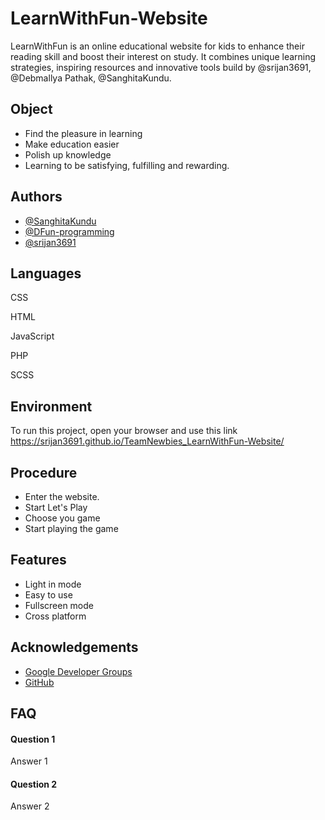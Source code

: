 # LearnWithFun-Website

LearnWithFun is an online educational website for kids to enhance their reading skill and boost their interest on study.
It combines unique learning strategies, inspiring resources and innovative tools build by @srijan3691, @Debmallya Pathak, @SanghitaKundu.


## Object
- Find the pleasure in learning
- Make education easier
- Polish up knowledge
- Learning to be satisfying, fulfilling and rewarding.
## Authors

- [@SanghitaKundu](https://www.github.com/octokatherine)
- [@DFun-programming](https://www.github.com/octokatherine)
- [@srijan3691](https://www.github.com/octokatherine)


## Languages


CSS
 
HTML
 
JavaScript
 
PHP
 
SCSS


## Environment 

To run this project, open your browser and use this link
https://srijan3691.github.io/TeamNewbies_LearnWithFun-Website/


## Procedure
- Enter the website.
- Start Let's Play
- Choose you game
- Start playing the game
## Features

- Light in mode 
- Easy to use
- Fullscreen mode
- Cross platform


## Acknowledgements

 - [Google Developer Groups](https://gdg.community.dev/events/details/google-gdg-cloud-kolkata-presents-google-cloud-community-hackday/)
 - [GitHub](https://github.com/)


## FAQ

#### Question 1

Answer 1

#### Question 2

Answer 2

